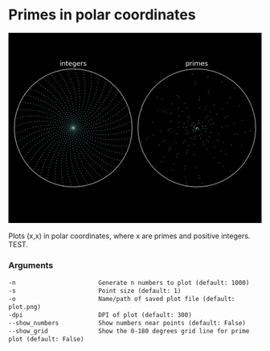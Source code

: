 # Primes in polar coordinates

<p align="center"><img src="https://raw.githubusercontent.com/SamuelSchwab/prime-spirals/main/plot.png"/></p>

Plots (x,x) in polar coordinates, where x are primes and positive integers. TEST.

### Arguments
    -n                       Generate n numbers to plot (default: 1000)
    -s                       Point size (default: 1)
    -o                       Name/path of saved plot file (default: plot.png)
    -dpi                     DPI of plot (default: 300)                      
    --show_numbers           Show numbers near points (default: False)
    --show_grid              Show the 0-180 degrees grid line for prime plot (default: False)